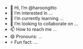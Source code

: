 - 👋 Hi, I’m @haroongitto
- 👀 I’m interested in ...
- 🌱 I’m currently learning ...
- 💞️ I’m looking to collaborate on ...
- 📫 How to reach me ...
- 😄 Pronouns: ...
- ⚡ Fun fact: ...

<!---
haroongitto/haroongitto is a ✨ special ✨ repository because its `README.md` (this file) appears on your GitHub profile.
You can click the Preview link to take a look at your changes.
--->
